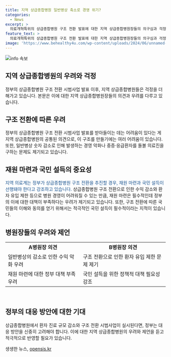 ```yaml
---
title: 지역 상급종합병원 일반병상 축소로 경영 위기?
categories:
  - News
excerpt: >
  의료개혁특위의 상급종합병원 구조 전환 발표에 대한 지역 상급종합병원장들의 의구심과 걱정이 높아지고 있습니다. 중증환자를 맡는 상급종합병원과 경증환자를 치료하는 동네 병원의 역할 분담은 공감하지만, 재원 마련과 국민 설득이 선행돼야 한다는 주장입니다. 상급종합병원의 수익 악화와 중증환자 진료를 어떻게 할 것인가에 대한 고민이 나타나고 있습니다. 지역 의료계는 구조 전환을 위한 정부의 의지와 재원 마련, 정책적인 대책, 국민 설득에 대한 부분에 대해 걱정을 표명하고 있습니다.
feature_text: >
  의료개혁특위의 상급종합병원 구조 전환 발표에 대한 지역 상급종합병원장들의 의구심과 걱정이 높아지고 있습니다. 중증환자를 맡는 상급종합병원과 경증환자를 치료하는 동네 병원의 역할 분담은 공감하지만, 재원 마련과 국민 설득이 선행돼야 한다는 주장입니다. 상급종합병원의 수익 악화와 중증환자 진료를 어떻게 할 것인가에 대한 고민이 나타나고 있습니다. 지역 의료계는 구조 전환을 위한 정부의 의지와 재원 마련, 정책적인 대책, 국민 설득에 대한 부분에 대해 걱정을 표명하고 있습니다.
image: 'https://www.behealthy4u.com/wp-content/uploads/2024/06/unnamed-file.png'
---
```


<p><img src="https://www.behealthy4u.com/wp-content/uploads/2024/06/unnamed-file.png" alt="info 속보" /></p>

<h2>지역 상급종합병원의 우려와 걱정</h2>

<p data-ke-size="size16">정부의 상급종합병원 구조 전환 시범사업 발표 이후, 지역 상급종합병원들은 걱정을 더해가고 있습니다. 본문은 이에 대한 지역 상급종합병원장들의 의견과 우려를 다루고 있습니다.</p>

<h2>구조 전환에 따른 우려</h2>

<p>정부의 상급종합병원 구조 전환 시범사업 발표를 받아들이는 데는 어려움이 있다는 게 지역 상급종합병원의 공통된 의견으로, 이 구조를 만들기에는 여러 어려움이 있습니다. 또한, 일반병상 숫자 감소로 인해 발생하는 경영 악화나 중증·응급환자를 돌볼 의료진을 구하는 문제도 제기되고 있습니다.</p>

<h2>재원 마련과 국민 설득의 중요성</h2>

<p><span style="color: #1a5490;">지역 의료계는 정부가 상급종합병원 구조 전환을 추진할 경우, 재원 마련과 국민 설득이 선행돼야 한다고 강조하고 있습니다.</span> 상급종합병원 구조 전환으로 인한 수익 감소와 환자 유입 제한 등으로 병원 경영이 어려워질 수 있는 만큼, 재원 마련은 필수적인데 정부의 이에 대한 대책이 부족하다는 우려가 제기되고 있습니다. 또한, 구조 전환에 따른 국민들의 이해와 동의를 얻기 위해서는 적극적인 국민 설득이 필수적이라는 지적이 있습니다.</p>

<h2>병원장들의 우려와 제언</h2>

<table>
  <tr>
    <td style="text-align: center; height: 17px;"><b>A병원장 의견</b></td>
    <td style="text-align: center; height: 17px;"><b>B병원장 의견</b></td>
  </tr>
  <tr>
    <td>일반병상의 감소로 인한 수익 악화 우려</td>
    <td>구조 전환으로 인한 환자 유입 제한 문제 제기</td>
  </tr>
  <tr>
    <td>재원 마련에 대한 정부 대책 부족 우려</td>
    <td>국민 설득을 위한 정책적 대책 필요성 강조</td>
  </tr>
</table>

<p data-ke-size="size16">&nbsp;</p>

<h2>정부의 대응 방안에 대한 기대</h2>

<p>상급종합병원에서 환자 진료 규모 감소와 구조 전환 시범사업이 실시된다면, 정부는 대응 방안을 신중히 고려해야 합니다. 이에 대한 지역 상급종합병원의 우려와 제언을 듣고 적극적으로 반영할 필요가 있습니다.</p>
생생한 뉴스, <a href="https://opensis.kr" rel="dofollow">opensis.kr</a>


